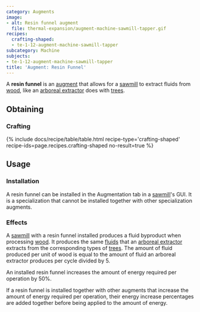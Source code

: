 ```yaml
---
category: Augments
image:
- alt: Resin funnel augment
  file: thermal-expansion/augment-machine-sawmill-tapper.gif
recipes:
  crafting-shaped:
  - te-1-12-augment-machine-sawmill-tapper
subcategory: Machine
subjects:
- te-1-12-augment-machine-sawmill-tapper
title: 'Augment: Resin Funnel'
---
```


A **resin funnel** is an [augment](../augments/) that allows for a
[sawmill](../sawmill/) to extract fluids from
[wood](https://minecraft.gamepedia.com/Wood), like an [arboreal
extractor](../arboreal-extractor/) does with
[trees](https://minecraft.gamepedia.com/Tree).


Obtaining
---------

### Crafting
{% include docs/recipe/table/table.html recipe-type='crafting-shaped' recipe-ids=page.recipes.crafting-shaped no-result=true %}


Usage
-----

### Installation
A resin funnel can be installed in the Augmentation tab in a
[sawmill](../sawmill/)'s GUI. It is a specialization that cannot be installed
together with other specialization augments.

### Effects
A [sawmill](../sawmill/) with a resin funnel installed produces a fluid
byproduct when processing [wood](https://minecraft.gamepedia.com/Wood). It
produces the same [fluids](../arboreal-extractor/#products) that an [arboreal
extractor](../arboreal-extractor/) extracts from the corresponding types of
[trees](https://minecraft.gamepedia.com/Tree). The amount of fluid produced per
unit of wood is equal to the amount of fluid an arboreal extractor produces per
cycle divided by 5.

An installed resin funnel increases the amount of energy required per operation
by 50%.

If a resin funnel is installed together with other augments that increase the
amount of energy required per operation, their energy increase percentages are
added together before being applied to the amount of energy.
